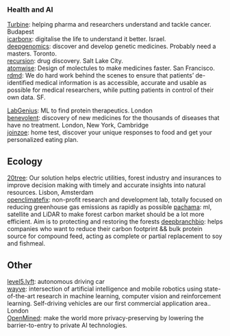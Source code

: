 ### Health and AI 

[Turbine](https://turbine.ai/): helping pharma and researchers understand and tackle cancer. Budapest  
[icarbonx](https://www.icarbonx.com/): digitalise the life to understand it better. Israel.   
[deepgenomics](https://www.deepgenomics.com/platform/): discover and develop genetic medicines. Probably need a masters. Toronto.   
[recursion](https://www.recursionpharma.com/): drug discovery. Salt Lake City.   
[atomwise](https://www.atomwise.com/): Design of molectules to make medicines faster. San Francisco.   
[rdmd](https://www.rdmd.com/): We do hard work behind the scenes to ensure that patients’ de-identified medical information is as accessible, 
accurate and usable as possible for medical researchers, while putting patients in control of their own data. SF.   



[LabGenius](https://www.labgeni.us/): ML to find protein therapeutics. London  
[benevolent](https://www.benevolent.com/): discovery of new medicines for the thousands of diseases that
have no treatment. London, New York, Cambridge  
[joinzoe](https://joinzoe.com): home test, discover your unique responses to food and get your personalized eating plan.



## Ecology

[20tree](http://www.20tree.ai/): Our solution helps electric utilities, 
forest industry and insurances to improve decision making with timely and accurate insights into natural resources. Lisbon, Amsterdam  
[openclimatefix](https://openclimatefix.org/): non-profit research and development lab, totally focused on reducing greenhouse gas emissions as rapidly as possible
[pachama](https://pachama.com): ml, satellite and LiDAR to make forest carbon market should be a lot more efficient. 
Aim is to protecting and restoring the forests 
[deepbranchbio](https://deepbranchbio.com): helps companies who want to reduce their carbon footprint 
&& bulk protein source for compound feed, acting as complete or partial replacement to soy and fishmeal.

## Other

[level5.lyft](https://level5.lyft.com): autonomous driving car  
[wayve](https://wayve.ai/): intersection of artificial intelligence and mobile robotics using state-of-the-art research in machine learning, computer vision and reinforcement learning. 
Self-driving vehicles are our first commercial application area.. London  
[OpenMined](https://github.com/OpenMined/OM-Welcome-Package): make the world more privacy-preserving by lowering the barrier-to-entry to private AI technologies.
